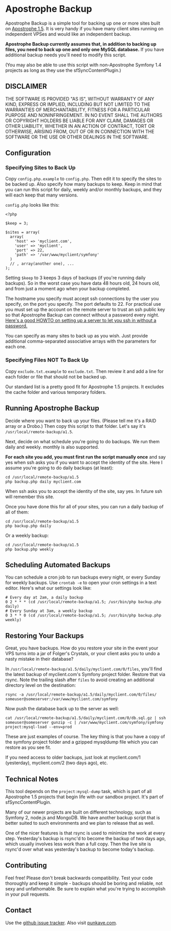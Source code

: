 # Apostrophe Backup

Apostrophe Backup is a simple tool for backing up one or more
sites built on [Apostrophe 1.5](http://apostrophenow.org). It is
very handy if you have many client sites running on independent
VPSes and would like an independent backup.

**Apostrophe Backup currently assumes that, in addition to backing up
files, you need to back up one and only one MySQL database.** If you have
additional backup needs you'll need to modify this script.

(You may also be able to use this script with non-Apostrophe
Symfony 1.4 projects as long as they use the sfSyncContentPlugin.)

## DISCLAIMER

THE SOFTWARE IS PROVIDED "AS IS", WITHOUT WARRANTY OF ANY KIND, EXPRESS OR IMPLIED, INCLUDING BUT NOT LIMITED TO THE WARRANTIES OF MERCHANTABILITY, FITNESS FOR A PARTICULAR PURPOSE AND NONINFRINGEMENT. IN NO EVENT SHALL THE AUTHORS OR COPYRIGHT HOLDERS BE LIABLE FOR ANY CLAIM, DAMAGES OR OTHER LIABILITY, WHETHER IN AN ACTION OF CONTRACT, TORT OR OTHERWISE, ARISING FROM, OUT OF OR IN CONNECTION WITH THE SOFTWARE OR THE USE OR OTHER DEALINGS IN THE SOFTWARE.

## Configuration

### Specifying Sites to Back Up

Copy `config.php.example` to `config.php`. Then edit it to specify the
sites to be backed up. Also specify how many backups to keep. Keep
in mind that you can run this script for daily, weekly and/or monthly
backups, and they will each keep that many versions.

`config.php` looks like this:

    <?php
   
    $keep = 3;
 
    $sites = array(
      array(
        'host' => 'myclient.com', 
        'user' => 'myclient', 
        'port' => 22, 
        'path' => '/var/www/myclient/symfony'
      )
      // , array(another one), ...
    );

Setting `$keep` to 3 keeps 3 days of backups (if you're running
daily backups). So in the worst case you have data 48 hours old,
24 hours old, and from just a moment ago when your backup completed.

The hostname you specify must accept ssh connections by the user you
specify, on the port you specify. The port defaults to 22. For practical 
use you must set up the account on the remote server to trust an ssh public 
key so that Apostrophe Backup can connect without a password every night. 
[Here's a good HOWTO on setting up a server to let you ssh in without
a password.](http://www.linuxproblem.org/art_9.html) 	

You can specify as many sites to back up as you wish. Just provide 
additional comma-separated associative arrays with the parameters for each one.

### Specifying Files NOT To Back Up

Copy `exclude.txt.example` to `exclude.txt`. Then review it and add
a line for each folder or file that should not be backed up.

Our standard list is a pretty good fit for Apostrophe 1.5 projects. It
excludes the cache folder and various temporary folders. 

## Running Apostrophe Backup

Decide where you want to back up your files. (Please tell me it's
a RAID array or a Drobo.) Then copy this script to
that folder. Let's say it's `/usr/local/remote-backup/a1.5`.

Next, decide on what schedule you're going to do backups. We run
them daily and weekly. monthly is also supported.

**For each site you add, you must first run the script manually
once** and say yes when ssh asks you if you want to accept the identity 
of the site. Here I assume you're going to do daily backups (at least):

    cd /usr/local/remote-backup/a1.5
    php backup.php daily myclient.com

When ssh asks you to accept the identity of the site, say yes. In future
ssh will remember this site.

Once you have done this for all of your sites, you can run a daily backup
of all of them:

    cd /usr/local/remote-backup/a1.5
    php backup.php daily

Or a weekly backup:

    cd /usr/local/remote-backup/a1.5
    php backup.php weekly

## Scheduling Automated Backups

You can schedule a cron job to run backups every night, or every Sunday
for weekly backups. Use `crontab -e` to open your cron settings in a 
text editor. Here's what our settings look like:

    # Every day at 2am, a daily backup
    0 2 * * * (cd /usr/local/remote-backup/a1.5; /usr/bin/php backup.php daily)
    # Every Sunday at 3am, a weekly backup
    0 3 * * 0 (cd /usr/local/remote-backup/a1.5; /usr/bin/php backup.php weekly)

## Restoring Your Backups

Great, you have backups. How do you restore your site in the event your VPS
turns into a jar of Folger's Crystals, or your client asks you to undo
a nasty mistake in their database?

In `/usr/local/remote-backup/a1.5/daily/myclient.com/0/files`, you'll find
the latest backup of myclient.com's Symfony project folder. Restore that
via rsync. Note the trailing slash after `files` to avoid creating an
additional directory level on the destination:

    rsync -a /usr/local/remote-backup/a1.5/daily/myclient.com/0/files/ someuser@someserver:/var/www/myclient.com/symfony

Now push the database back up to the server as well:
   
    cat /usr/local/remote-backup/a1.5/daily/myclient.com/0/db.sql.gz | ssh someuser@someserver gunzip -c | /var/www/myclient.com/symfony/symfony project:mysql-load --env=prod

These are just examples of course. The key thing is that you have a copy of
the symfony project folder and a gzipped mysqldump file which you can
restore as you see fit.

If you need access to older backups, just look at myclient.com/1 
(yesterday), myclient.com/2 (two days ago), etc. 

## Technical Notes

This tool depends on the `project:mysql-dump` task, which is part of
all Apostrophe 1.5 projects that begin life with our sandbox project.
It's part of sfSyncContentPlugin.

Many of our newer projects are built on different technology,
such as Symfony 2, node.js and MongoDB. We have another backup script
that is better suited to such environments and we plan to release
that as well.

One of the nicer features is that rsync is used to minimize the
work at every step. Yesterday's backup is rsync'd to become the
backup of two days ago, which usually involves less work than
a full copy. Then the live site is rsync'd over what was yesterday's
backup to become today's backup.

## Contributing

Feel free! Please don't break backwards compatibility. Test your code
thoroughly and keep it simple - backups should be boring and reliable, 
not sexy and unfathomable. Be sure to explain what you're trying
to accomplish in your pull requests.

## Contact

Use the [github issue tracker](http://github.com/punkave/apostrophe-backup). 
Also visit [punkave.com](http://punkave.com).

